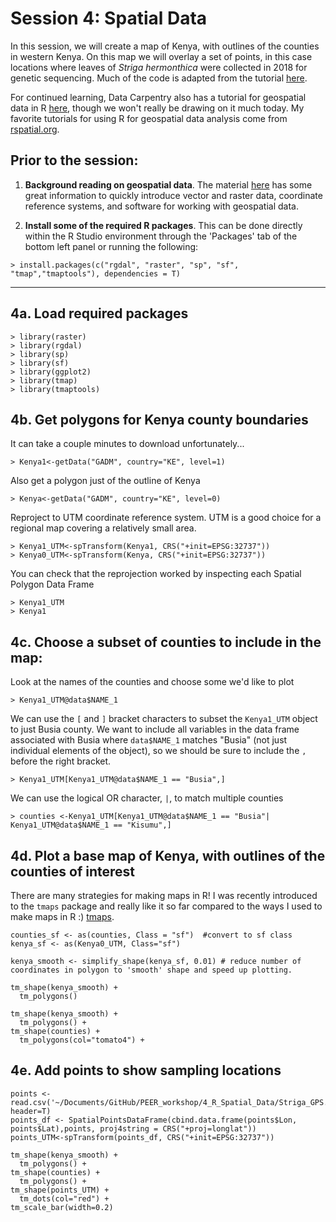 # Session 4: Spatial Data 
In this session, we will create a map of Kenya, with outlines of the counties in western Kenya. On this map we will overlay a set of points, in this case locations where leaves of *Striga hermonthica* were collected in 2018 for genetic sequencing.  Much of the code is adapted from the tutorial [here](https://rpubs.com/spoonerf/countrymapggplot2). 

For continued learning, Data Carpentry also has a tutorial for geospatial data in R [here](https://datacarpentry.org/r-raster-vector-geospatial/), though we won't really be drawing on it much today. My favorite tutorials for using R for geospatial data analysis come from [rspatial.org](https://rspatial.org/raster/index.html).

## Prior to the session: 
1. **Background reading on geospatial data**.  The material [here](https://datacarpentry.org/organization-geospatial/) has some great information to quickly introduce vector and raster data, coordinate reference systems, and software for working with geospatial data. 

2. **Install some of the required R packages**. This can be done directly within the R Studio environment through the 'Packages' tab of the bottom left panel or running the following:
```
> install.packages(c("rgdal", "raster", "sp", "sf", "tmap","tmaptools"), dependencies = T)
```
---

## 4a. Load required packages
```
> library(raster)
> library(rgdal)
> library(sp)
> library(sf)
> library(ggplot2)
> library(tmap)
> library(tmaptools)
```

## 4b. Get polygons for Kenya county boundaries
It can take a couple minutes to download unfortunately...
```
> Kenya1<-getData("GADM", country="KE", level=1)
```

Also get a polygon just of the outline of Kenya
```
> Kenya<-getData("GADM", country="KE", level=0)
```

Reproject to UTM coordinate reference system. UTM is a good choice for a regional map covering a relatively small area.
```
> Kenya1_UTM<-spTransform(Kenya1, CRS("+init=EPSG:32737")) 
> Kenya0_UTM<-spTransform(Kenya, CRS("+init=EPSG:32737")) 
```

You can check that the reprojection worked by inspecting each Spatial Polygon Data Frame
```
> Kenya1_UTM
> Kenya1
```

## 4c. Choose a subset of counties to include in the map:
Look at the names of the counties and choose some we'd like to plot
```
> Kenya1_UTM@data$NAME_1
```

We can use the `[` and `]` bracket characters to subset the `Kenya1_UTM` object to just Busia county. We want to include all variables in the data frame associated with Busia where `data$NAME_1` matches "Busia" (not just individual elements of the object), so we should be sure to include the `,` before the right bracket.
```
> Kenya1_UTM[Kenya1_UTM@data$NAME_1 == "Busia",]
```

We can use the logical OR character, `|`, to match multiple counties 
```
> counties <-Kenya1_UTM[Kenya1_UTM@data$NAME_1 == "Busia"| Kenya1_UTM@data$NAME_1 == "Kisumu",]
```

## 4d. Plot a base map of Kenya, with outlines of the counties of interest
There are many strategies for making maps in R! I was recently introduced to the `tmaps` package and really like it so far compared to the ways I used to make maps in R :) [tmaps](https://cran.r-project.org/web/packages/tmap/vignettes/tmap-getstarted.html).
```
counties_sf <- as(counties, Class = "sf")  #convert to sf class
kenya_sf <- as(Kenya0_UTM, Class="sf")

kenya_smooth <- simplify_shape(kenya_sf, 0.01) # reduce number of coordinates in polygon to 'smooth' shape and speed up plotting.

tm_shape(kenya_smooth) +
  tm_polygons() 

tm_shape(kenya_smooth) +
  tm_polygons() +
tm_shape(counties) + 
  tm_polygons(col="tomato4") + 
```

## 4e. Add points to show sampling locations

```
points <- read.csv('~/Documents/GitHub/PEER_workshop/4_R_Spatial_Data/Striga_GPS.csv', header=T)
points_df <- SpatialPointsDataFrame(cbind.data.frame(points$Lon, points$Lat),points, proj4string = CRS("+proj=longlat"))
points_UTM<-spTransform(points_df, CRS("+init=EPSG:32737")) 

tm_shape(kenya_smooth) +
  tm_polygons() +
tm_shape(counties) + 
  tm_polygons() +
tm_shape(points_UTM) +
  tm_dots(col="red") +
tm_scale_bar(width=0.2)
```
